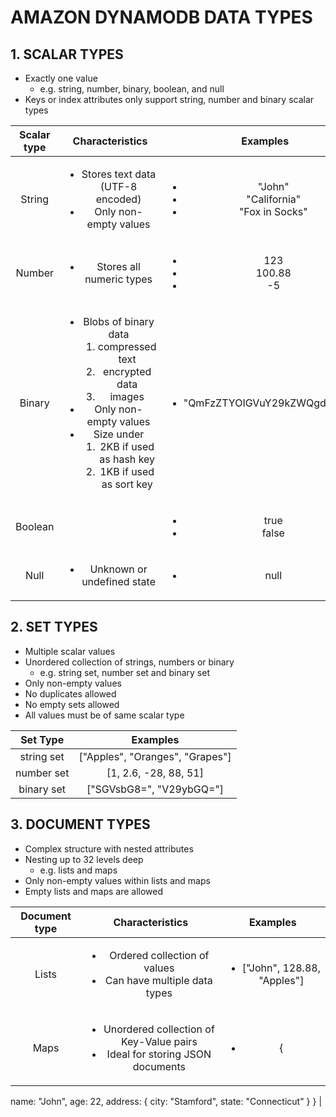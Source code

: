 # AMAZON DYNAMODB DATA TYPES

## 1. SCALAR TYPES

- Exactly one value
  - e.g. string, number, binary, boolean, and null
- Keys or index attributes only support string, number and binary scalar types

| Scalar type | Characteristics | Examples |
| :---------: | :---------: | :---------: |
| String | <ul><li>Stores text data (UTF-8 encoded)</li> <li>Only non-empty values</li></ul> | <ul><li>"John"</li> <li>"California"</li> <li>"Fox in Socks"</li></ul> |
| Number | <ul><li>Stores all numeric types</li></ul> | <ul><li>123</li> <li>100.88</li> <li>-5</li></ul> |
| Binary | <ul><li>Blobs of binary data <ol><li>compressed text</li> <li>encrypted data</li> <li>images</li></ol></li> <li>Only non-empty values</li> <li>Size under <ol><li>2KB if used as hash key</li> <li>1KB if used as sort key</li></ol></li></ul> | <ul><li>"QmFzZTYOIGVuY29kZWQgdGV4dA"</li></ul> |
| Boolean | | <ul><li>true</li> <li>false</li></ul> |
| Null | <ul><li>Unknown or undefined state</li></ul> | <ul><li>null</li></ul> |

## 2. SET TYPES

- Multiple scalar values
- Unordered collection of strings, numbers or binary
  - e.g. string set, number set and binary set
- Only non-empty values
- No duplicates allowed
- No empty sets allowed
- All values must be of same scalar type

| Set Type | Examples |
| :---------: | :---------: |
| string set | ["Apples", "Oranges", "Grapes"]|
| number set | [1, 2.6, -28, 88, 51]|
| binary set | ["SGVsbG8=", "V29ybGQ="]|

## 3. DOCUMENT TYPES

- Complex structure with nested attributes
- Nesting up to 32 levels deep
  - e.g. lists and maps
- Only non-empty values within lists and maps
- Empty lists and maps are allowed

| Document type | Characteristics | Examples |
| :---------: | :---------: | :---------: |
| Lists | <ul><li>Ordered collection of values</li> <li>Can have multiple data types</li></ul> | <ul><li>["John", 128.88, "Apples"]</li></ul> |
| Maps | <ul><li>Unordered collection of Key-Value pairs</li> <li>Ideal for storing JSON documents</li></ul> | <ul><li>{
  name: "John",
  age: 22,
  address: {
    city: "Stamford",
    state: "Connecticut"
  }
}</li></ul> |
